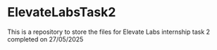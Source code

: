 # ElevateLabsTask2
This is a repository to store the files for Elevate Labs internship task 2 completed on 27/05/2025
